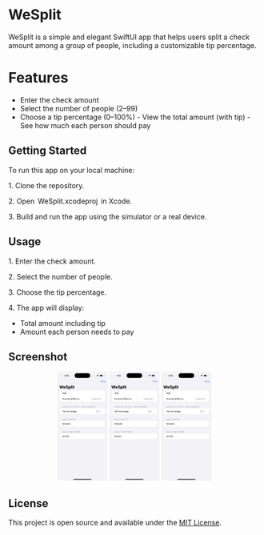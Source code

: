 # WeSplit
WeSplit is a simple and elegant SwiftUI app that helps users split a check amount among a group of people, including a customizable tip percentage.

# Features

- ⁠Enter the check amount
-  ⁠Select the number of people (2–99)
-  ⁠Choose a tip percentage (0–100%)
-⁠  ⁠View the total amount (with tip)
-⁠  ⁠See how much each person should pay

## Getting Started

To run this app on your local machine:

1.⁠ ⁠Clone the repository.

2.⁠ ⁠Open ⁠ WeSplit.xcodeproj ⁠ in Xcode.

3.⁠ ⁠Build and run the app using the simulator or a real device.


## Usage

1.⁠ ⁠Enter the check amount.

2.⁠ ⁠Select the number of people.

3.⁠ ⁠Choose the tip percentage.

4.⁠ ⁠The app will display:

   - Total amount including tip
   - Amount each person needs to pay

## Screenshot

<p align="center">
  <img src="Screenshot - iPhone 16 Pro - 2025-05-25 at 01.52.32.png" alt="Demo Screenshot" width="100"/>
   <img src="Screenshot - iPhone 16 Pro - 2025-05-25 at 01.52.32.png" alt="Demo Screenshot" width="100"/>
   <img src="Screenshot - iPhone 16 Pro - 2025-05-25 at 01.52.32.png" alt="Demo Screenshot" width="100"/>
</p>

## License

This project is open source and available under the [MIT License](LICENSE).



